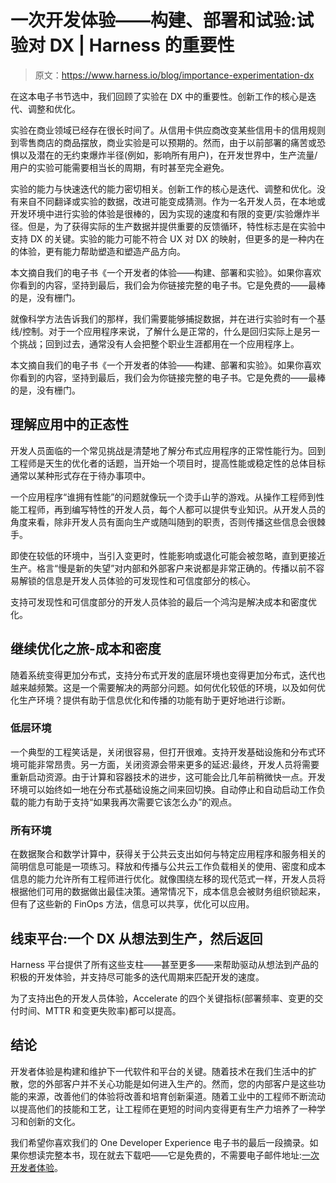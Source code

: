 # 一次开发体验——构建、部署和试验:试验对 DX | Harness 的重要性

> 原文：<https://www.harness.io/blog/importance-experimentation-dx>

在这本电子书节选中，我们回顾了实验在 DX 中的重要性。创新工作的核心是迭代、调整和优化。

实验在商业领域已经存在很长时间了。从信用卡供应商改变某些信用卡的信用规则到零售商店的商品摆放，商业实验是可以预期的。然而，由于以前部署的痛苦或恐惧以及潜在的无约束爆炸半径(例如，影响所有用户)，在开发世界中，生产流量/用户的实验可能需要相当长的周期，有时甚至完全避免。

实验的能力与快速迭代的能力密切相关。创新工作的核心是迭代、调整和优化。没有来自不同翻译或实验的数据，改进可能变成猜测。作为一名开发人员，在本地或开发环境中进行实验的体验是很棒的，因为实现的速度和有限的变更/实验爆炸半径。但是，为了获得实际的生产数据并提供重要的反馈循环，特性标志是在实验中支持 DX 的关键。实验的能力可能不符合 UX 对 DX 的映射，但更多的是一种内在的体验，更有能力帮助塑造和塑造产品方向。

本文摘自我们的电子书《一个开发者的体验——构建、部署和实验》。如果你喜欢你看到的内容，坚持到最后，我们会为你链接完整的电子书。它是免费的——最棒的是，没有栅门。

就像科学方法告诉我们的那样，我们需要能够捕捉数据，并在进行实验时有一个基线/控制。对于一个应用程序来说，了解什么是正常的，什么是回归实际上是另一个挑战；回到过去，通常没有人会把整个职业生涯都用在一个应用程序上。

本文摘自我们的电子书《一个开发者的体验——构建、部署和实验》。如果你喜欢你看到的内容，坚持到最后，我们会为你链接完整的电子书。它是免费的——最棒的是，没有栅门。

## 理解应用中的正态性

开发人员面临的一个常见挑战是清楚地了解分布式应用程序的正常性能行为。回到工程师是天生的优化者的话题，当开始一个项目时，提高性能或稳定性的总体目标通常以某种形式存在于待办事项中。

一个应用程序“谁拥有性能”的问题就像玩一个烫手山芋的游戏。从操作工程师到性能工程师，再到编写特性的开发人员，每个人都可以提供专业知识。从开发人员的角度来看，除非开发人员有面向生产或随叫随到的职责，否则传播这些信息会很棘手。

即使在较低的环境中，当引入变更时，性能影响或退化可能会被忽略，直到更接近生产。格言“慢是新的失望”对内部和外部客户来说都是非常正确的。传播以前不容易解锁的信息是开发人员体验的可发现性和可信度部分的核心。

支持可发现性和可信度部分的开发人员体验的最后一个鸿沟是解决成本和密度优化。

## 继续优化之旅-成本和密度

随着系统变得更加分布式，支持分布式开发的底层环境也变得更加分布式，迭代也越来越频繁。这是一个需要解决的两部分问题。如何优化较低的环境，以及如何优化生产环境？提供有助于信息优化和传播的功能有助于更好地进行诊断。

### 低层环境

一个典型的工程笑话是，关闭很容易，但打开很难。支持开发基础设施和分布式环境可能非常昂贵。另一方面，关闭资源会带来更多的延迟:最终，开发人员将需要重新启动资源。由于计算和容器技术的进步，这可能会比几年前稍微快一点。开发环境可以始终如一地在分布式基础设施之间来回切换。自动停止和自动启动工作负载的能力有助于支持“如果我再次需要它该怎么办”的观点。

### 所有环境

在数据聚合和数学计算中，获得关于公共云支出如何与特定应用程序和服务相关的简明信息可能是一项练习。释放和传播与公共云工作负载相关的使用、密度和成本信息的能力允许所有工程师进行优化。就像围绕左移的现代范式一样，开发人员将根据他们可用的数据做出最佳决策。通常情况下，成本信息会被财务组织锁起来，但有了这些新的 FinOps 方法，信息可以共享，优化可以应用。

## 线束平台:一个 DX 从想法到生产，然后返回

Harness 平台提供了所有这些支柱——甚至更多——来帮助驱动从想法到产品的积极的开发体验，并支持尽可能多的迭代周期来匹配开发的速度。

为了支持出色的开发人员体验，Accelerate 的四个关键指标(部署频率、变更的交付时间、MTTR 和变更失败率)都可以提高。

## 结论

开发者体验是构建和维护下一代软件和平台的关键。随着技术在我们生活中的扩散，您的外部客户并不关心功能是如何进入生产的。然而，您的内部客户是这些功能的来源，改善他们的体验将改善和培育创新渠道。随着工业中的工程师不断流动以提高他们的技能和工艺，让工程师在更短的时间内变得更有生产力培养了一种学习和创新的文化。

我们希望你喜欢我们的 One Developer Experience 电子书的最后一段摘录。如果你想读完整本书，现在就去下载吧——它是免费的，不需要电子邮件地址:[一次开发者体验](https://harness.io/learn/ebooks/ebook-one-developer-experience/)。